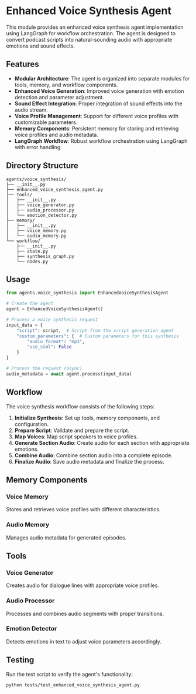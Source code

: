 # Enhanced Voice Synthesis Agent

This module provides an enhanced voice synthesis agent implementation using LangGraph for workflow orchestration. The agent is designed to convert podcast scripts into natural-sounding audio with appropriate emotions and sound effects.

## Features

- **Modular Architecture**: The agent is organized into separate modules for tools, memory, and workflow components.
- **Enhanced Voice Generation**: Improved voice generation with emotion detection and parameter adjustment.
- **Sound Effect Integration**: Proper integration of sound effects into the audio stream.
- **Voice Profile Management**: Support for different voice profiles with customizable parameters.
- **Memory Components**: Persistent memory for storing and retrieving voice profiles and audio metadata.
- **LangGraph Workflow**: Robust workflow orchestration using LangGraph with error handling.

## Directory Structure

```
agents/voice_synthesis/
├── __init__.py
├── enhanced_voice_synthesis_agent.py
├── tools/
│   ├── __init__.py
│   ├── voice_generator.py
│   ├── audio_processor.py
│   └── emotion_detector.py
├── memory/
│   ├── __init__.py
│   ├── voice_memory.py
│   └── audio_memory.py
└── workflow/
    ├── __init__.py
    ├── state.py
    ├── synthesis_graph.py
    └── nodes.py
```

## Usage

```python
from agents.voice_synthesis import EnhancedVoiceSynthesisAgent

# Create the agent
agent = EnhancedVoiceSynthesisAgent()

# Process a voice synthesis request
input_data = {
    "script": script,  # Script from the script generation agent
    "custom_parameters": {  # Custom parameters for this synthesis
        "audio_format": "mp3",
        "use_ssml": False
    }
}

# Process the request (async)
audio_metadata = await agent.process(input_data)
```

## Workflow

The voice synthesis workflow consists of the following steps:

1. **Initialize Synthesis**: Set up tools, memory components, and configuration.
2. **Prepare Script**: Validate and prepare the script.
3. **Map Voices**: Map script speakers to voice profiles.
4. **Generate Section Audio**: Create audio for each section with appropriate emotions.
5. **Combine Audio**: Combine section audio into a complete episode.
6. **Finalize Audio**: Save audio metadata and finalize the process.

## Memory Components

### Voice Memory

Stores and retrieves voice profiles with different characteristics.

### Audio Memory

Manages audio metadata for generated episodes.

## Tools

### Voice Generator

Creates audio for dialogue lines with appropriate voice profiles.

### Audio Processor

Processes and combines audio segments with proper transitions.

### Emotion Detector

Detects emotions in text to adjust voice parameters accordingly.

## Testing

Run the test script to verify the agent's functionality:

```bash
python tests/test_enhanced_voice_synthesis_agent.py
```
